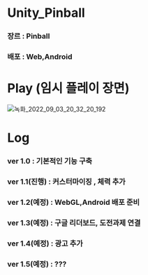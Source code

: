 # Unity_Pinball
### 장르 : Pinball
### 배포 : Web,Android

# Play (임시 플레이 장면)
![녹화_2022_09_03_20_32_20_192](https://user-images.githubusercontent.com/82009667/188269059-ba9060ed-b71d-4c7d-948e-8c478114abe7.gif)

# Log
### ver 1.0 : 기본적인 기능 구축
### ver 1.1(진행) : 커스터마이징 , 체력 추가
### ver 1.2(예정) : WebGL,Android 배포 준비
### ver 1.3(예정) : 구글 리더보드, 도전과제 연결
### ver 1.4(예정) : 광고 추가 
### ver 1.5(예정) : ???
